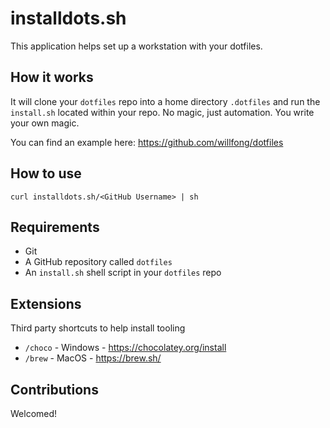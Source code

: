 # installdots.sh

This application helps set up a workstation with your dotfiles. 


## How it works

It will clone your `dotfiles` repo into a home directory `.dotfiles` and run the `install.sh` located within your repo. No magic, just automation. You write your own magic.

You can find an example here: https://github.com/willfong/dotfiles


## How to use

```
curl installdots.sh/<GitHub Username> | sh
```


## Requirements
- Git
- A GitHub repository called `dotfiles`
- An `install.sh` shell script in your `dotfiles` repo


## Extensions

Third party shortcuts to help install tooling

- `/choco` - Windows - https://chocolatey.org/install
- `/brew` - MacOS - https://brew.sh/


## Contributions

Welcomed!